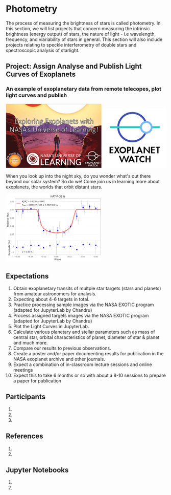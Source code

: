 # Photometry
The process of measuring the  brightness of stars is called photometry.  In this section, we will list projects that concern measuring the intrinsic brightness (energy output) of stars, the nature of light - i.e wavelength, frequency, and viariability of stars in general.  This section will also include projects relating to speckle interferometry of double stars and spectroscopic analysis of starlight.

## Project: Assign Analyse and Publish Light Curves of Exoplanets
### An example of exoplanetary data from remote telecopes, plot light curves and publish
<img src="exoplanetwatch.png" width=300px />
<img src="epw.png" width=200px />

When you look up into the night sky, do you wonder what's out there beyond our solar system? So do we! Come join us in learning more about exoplanets, the worlds that orbit distant stars.

<img src="FinalLightCurve_HAT-P-32 b_2017-12-19.png" width=300px />

## Expectations
1. Obtain exoplanetary transits of multple star targets (stars and planets) from amateur astronomers for analysis. 
1. Expecting about 4-6 targets in total.
1. Practice processing sample images via the NASA EXOTIC program (adapted for JupyterLab by Chandru)
1. Process assigned targets images via the NASA EXOTIC program (adapted for JupyterLab by Chandru)
1. Plot the Light Curves in JupyterLab.
1. Calculate various planetary and stellar parameters such as mass of central star, orbital characteristics of planet, diameter of star & planet and much more.
1. Compare our results to previous observations.
1. Create a poster and/or paper documenting results for publication in the NASA exoplanet archive and other journals.
1. Expect a combination of in-classroom lecture sessions and online meetings
1. Expect this to take 6 months or so with about a 8-10 sessions to prepare a paper for publication

## Participants
1. 
1. 
1. 

## References
1. 
1. 

## Jupyter Notebooks
1. 
1. 

